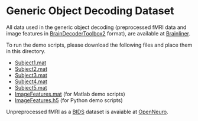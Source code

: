# Generic Object Decoding Dataset

All data used in the generic object decoding (preprocessed fMRI data and image features in [BrainDecoderToolbox2](https://github.com/KamitaniLab/BrainDecoderToolbox2) format), are available at [Brainliner](http://brainliner.jp/data/brainliner/Generic_Object_Decoding).

To run the demo scripts, please download the following files and place them in this directory.

- [Subject1.mat](http://brainliner.jp/download/32/downloadSupplementaryFile)
- [Subject2.mat](http://brainliner.jp/download/36/downloadSupplementaryFile)
- [Subject3.mat](http://brainliner.jp/download/34/downloadSupplementaryFile)
- [Subject4.mat](http://brainliner.jp/download/35/downloadSupplementaryFile)
- [Subject5.mat](http://brainliner.jp/download/33/downloadSupplementaryFile)
- [ImageFeatures.mat](http://brainliner.jp/download/50/downloadSupplementaryFile) (for Matlab demo scripts)
- [ImageFeatures.h5](http://brainliner.jp/download/1332/downloadDataFile) (for Python demo scripts)

Unpreprocessed fMRI as a [BIDS](http://bids.neuroimaging.io/) dataset is avaiable at [OpenNeuro](https://openneuro.org/datasets/ds001246).
